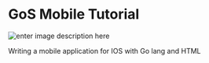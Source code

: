 # GoS Mobile Tutorial

![enter image description here](http://s8.postimg.org/g84idl23p/header.png)

Writing a mobile application for IOS with Go lang and HTML
